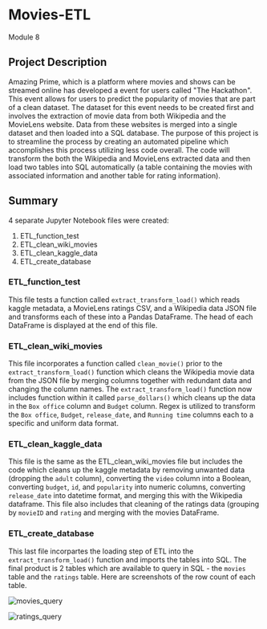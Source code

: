 # Movies-ETL
Module 8

## Project Description
Amazing Prime, which is a platform where movies and shows can be streamed online has developed a event for users called "The Hackathon". This event allows for users to predict the popularity of movies that are part of a clean dataset. The dataset for this event needs to be created first and involves the extraction of movie data from both Wikipedia and the MovieLens website. Data from these websites is merged into a single dataset and then loaded into a SQL database. The purpose of this project is to streamline the process by creating an automated pipeline which accomplishes this process utilizing less code overall. The code will transform the both the Wikipedia and MovieLens extracted data and then load two tables into SQL automatically (a table containing the movies with associated information and another table for rating information).

## Summary
4 separate Jupyter Notebook files were created:
1) ETL_function_test
2) ETL_clean_wiki_movies
3) ETL_clean_kaggle_data
4) ETL_create_database

### ETL_function_test
This file tests a function called `extract_transform_load()` which reads kaggle metadata, a MovieLens ratings CSV, and a Wikipedia data JSON file and transforms each of these into a Pandas DataFrame. The head of each DataFrame is displayed at the end of this file.

### ETL_clean_wiki_movies
This file incorporates a function called `clean_movie()` prior to the `extract_transform_load()` function which cleans the Wikipedia movie data from the JSON file by merging columns together with redundant data and changing the column names. The `extract_transform_load()` function now includes function within it called `parse_dollars()` which cleans up the data in the `Box office` column and `Budget` column. Regex is utilized to transform the `Box office`, `Budget`, `release_date`, and `Running time` columns each to a specific and uniform data format.

### ETL_clean_kaggle_data
This file is the same as the ETL_clean_wiki_movies file but includes the code which cleans up the kaggle metadata by removing unwanted data (dropping the `adult` column), converting the `video` column into a Boolean, converting `budget`, `id`, and `popularity` into numeric columns, converting `release_date` into datetime format, and merging this with the Wikipedia dataframe. This file also includes that cleaning of the ratings data (grouping by `movieID` and `rating` and merging with the movies DataFrame.

### ETL_create_database
This last file incorpartes the loading step of ETL into the `extract_transform_load()` function and imports the tables into SQL. The final product is 2 tables which are available to query in SQL - the `movies` table and the `ratings` table. Here are screenshots of the row count of each table.

![movies_query](https://user-images.githubusercontent.com/107309793/184061520-fb895a9d-48f3-4969-bfe6-73db0b70119a.png)

![ratings_query](https://user-images.githubusercontent.com/107309793/184061531-1989efac-10f0-45df-9550-bd443c49007e.png)
